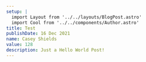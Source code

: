 ```yaml
---
setup: |
  import Layout from '../../layouts/BlogPost.astro'
  import Cool from '../../components/Author.astro'
title: Test
publishDate: 16 Dec 2021
name: Casey Shields
value: 128
description: Just a Hello World Post!
---
```

